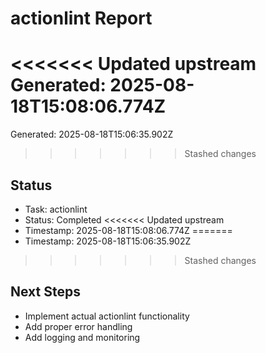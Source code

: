 # actionlint Report

<<<<<<< Updated upstream
Generated: 2025-08-18T15:08:06.774Z
=======
Generated: 2025-08-18T15:06:35.902Z
>>>>>>> Stashed changes

## Status
- Task: actionlint
- Status: Completed
<<<<<<< Updated upstream
- Timestamp: 2025-08-18T15:08:06.774Z
=======
- Timestamp: 2025-08-18T15:06:35.902Z
>>>>>>> Stashed changes

## Next Steps
- Implement actual actionlint functionality
- Add proper error handling
- Add logging and monitoring
